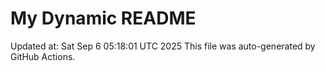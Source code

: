 # My Dynamic README
Updated at: Sat Sep  6 05:18:01 UTC 2025
This file was auto-generated by GitHub Actions.
